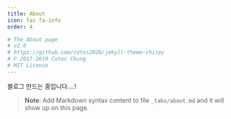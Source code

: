 ```yaml
---
title: About
icon: fas fa-info
order: 4

# The About page
# v2.0
# https://github.com/cotes2020/jekyll-theme-chirpy
# © 2017-2019 Cotes Chung
# MIT License
---
```

블로그 만드는 중입니다….!
> **Note**: Add Markdown syntax content to file `_tabs/about.md` and it will show up on this page.
